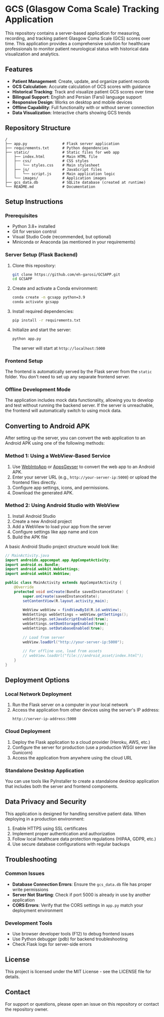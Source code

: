 # GCS (Glasgow Coma Scale) Tracking Application

This repository contains a server-based application for measuring, recording, and tracking patient Glasgow Coma Scale (GCS) scores over time. This application provides a comprehensive solution for healthcare professionals to monitor patient neurological status with historical data visualization and analytics.

## Features

- **Patient Management**: Create, update, and organize patient records
- **GCS Calculation**: Accurate calculation of GCS scores with guidance
- **Historical Tracking**: Track and visualize patient GCS scores over time
- **Bilingual Support**: English and Persian (Farsi) language support
- **Responsive Design**: Works on desktop and mobile devices
- **Offline Capability**: Full functionality with or without server connection
- **Data Visualization**: Interactive charts showing GCS trends

## Repository Structure

```
/
├── app.py                # Flask server application
├── requirements.txt      # Python dependencies
├── static/               # Static files for web app
│   ├── index.html        # Main HTML file
│   ├── css/              # CSS styles
│   │   └── styles.css    # Main stylesheet
│   ├── js/               # JavaScript files
│   │   └── script.js     # Main application logic
│   └── images/           # Application images
├── gcs_data.db           # SQLite database (created at runtime)
└── README.md             # Documentation
```

## Setup Instructions

### Prerequisites

- Python 3.8+ installed
- Git for version control
- Visual Studio Code (recommended, but optional)
- Miniconda or Anaconda (as mentioned in your requirements)

### Server Setup (Flask Backend)

1. Clone this repository:
   ```bash
   git clone https://github.com/eh-garosi/GCSAPP.git
   cd GCSAPP
   ```

2. Create and activate a Conda environment:
   ```bash
   conda create -n gcsapp python=3.9
   conda activate gcsapp
   ```

3. Install required dependencies:
   ```bash
   pip install -r requirements.txt
   ```

4. Initialize and start the server:
   ```bash
   python app.py
   ```
   
   The server will start at `http://localhost:5000`

### Frontend Setup

The frontend is automatically served by the Flask server from the `static` folder. You don't need to set up any separate frontend server.

### Offline Development Mode

The application includes mock data functionality, allowing you to develop and test without running the backend server. If the server is unreachable, the frontend will automatically switch to using mock data.

## Converting to Android APK

After setting up the server, you can convert the web application to an Android APK using one of the following methods:

### Method 1: Using a WebView-Based Service

1. Use [WebIntoApp](https://www.webintoapp.com/) or [AppsGeyser](https://appsgeyser.com/) to convert the web app to an Android APK.
2. Enter your server URL (e.g., `http://your-server-ip:5000`) or upload the frontend files directly.
3. Configure app settings, icons, and permissions.
4. Download the generated APK.

### Method 2: Using Android Studio with WebView

1. Install Android Studio
2. Create a new Android project
3. Add a WebView to load your app from the server
4. Configure settings like app name and icon
5. Build the APK file

A basic Android Studio project structure would look like:

```java
// MainActivity.java
import androidx.appcompat.app.AppCompatActivity;
import android.os.Bundle;
import android.webkit.WebSettings;
import android.webkit.WebView;

public class MainActivity extends AppCompatActivity {
    @Override
    protected void onCreate(Bundle savedInstanceState) {
        super.onCreate(savedInstanceState);
        setContentView(R.layout.activity_main);
        
        WebView webView = findViewById(R.id.webView);
        WebSettings webSettings = webView.getSettings();
        webSettings.setJavaScriptEnabled(true);
        webSettings.setDomStorageEnabled(true);
        webSettings.setDatabaseEnabled(true);
        
        // Load from server
        webView.loadUrl("http://your-server-ip:5000");
        
        // For offline use, load from assets
        // webView.loadUrl("file:///android_asset/index.html");
    }
}
```

## Deployment Options

### Local Network Deployment

1. Run the Flask server on a computer in your local network
2. Access the application from other devices using the server's IP address:
   ```
   http://server-ip-address:5000
   ```

### Cloud Deployment

1. Deploy the Flask application to a cloud provider (Heroku, AWS, etc.)
2. Configure the server for production (use a production WSGI server like Gunicorn)
3. Access the application from anywhere using the cloud URL

### Standalone Desktop Application

You can use tools like PyInstaller to create a standalone desktop application that includes both the server and frontend components.

## Data Privacy and Security

This application is designed for handling sensitive patient data. When deploying in a production environment:

1. Enable HTTPS using SSL certificates
2. Implement proper authentication and authorization
3. Follow local healthcare data protection regulations (HIPAA, GDPR, etc.)
4. Use secure database configurations with regular backups

## Troubleshooting

### Common Issues

- **Database Connection Errors**: Ensure the `gcs_data.db` file has proper write permissions
- **Server Not Starting**: Check if port 5000 is already in use by another application
- **CORS Errors**: Verify that the CORS settings in `app.py` match your deployment environment

### Development Tools

- Use browser developer tools (F12) to debug frontend issues
- Use Python debugger (pdb) for backend troubleshooting
- Check Flask logs for server-side errors

## License

This project is licensed under the MIT License - see the LICENSE file for details.

## Contact

For support or questions, please open an issue on this repository or contact the repository owner.